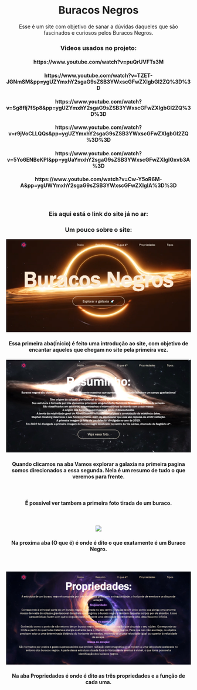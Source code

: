 <span align=center >
<h1>Buracos Negros</h1>

Esse é um site com objetivo de sanar a dúvidas daqueles que são fascinados e curiosos pelos Buracos Negros.
</span>
<span  align=center>

<span  align=center>
<h3>Videos usados no projeto:</h3>
<span align = "center">
  <h4>https://www.youtube.com/watch?v=puQrUVFTs3M</h4>
  <h4>https://www.youtube.com/watch?v=TZET-JGNmSM&pp=ygUZYmxhY2sgaG9sZSB3YWxscGFwZXIgbGl2ZQ%3D%3D</h4>
  <h4>https://www.youtube.com/watch?v=Sg8fIj7fSp8&pp=ygUZYmxhY2sgaG9sZSB3YWxscGFwZXIgbGl2ZQ%3D%3D</h4>
  <h4>https://www.youtube.com/watch?v=r9jVoCLLQQs&pp=ygUZYmxhY2sgaG9sZSB3YWxscGFwZXIgbGl2ZQ%3D%3D</h4>
  <h4>https://www.youtube.com/watch?v=5Yo6ENBeKPI&pp=ygUaYmxhY2sgaG9sZSB3YWxscGFwZXIgIGxvb3A%3D</h4>
  <h4>https://www.youtube.com/watch?v=Cw-Y5oR6M-A&pp=ygUWYmxhY2sgaG9sZSB3YWxscGFwZXIgIA%3D%3D</h4>
</span>
<br>
<span  align=center>
<h3>Eis aqui está o link do site já no ar:</h3>

</span>
<span align = center>
<h3>Um pouco sobre o site:</h3>
</span>
<div align= center>
  <img src="Read Me/Screenshots/Inicio.png">
</div>
<span align= center> 
  <h4>Essa primeira aba(Ínicio) é feito uma introdução ao site, com objetivo de encantar aqueles que chegam no site pela primeira vez.</h4>
  <div align= center>
    <img src="Read Me/Screenshots/Resumo.png">
  </div>
  <h4>Quando clicamos na aba Vamos explorar a galaxia na primeira pagina somos direcionados a essa segunda. Nela é um resumo de tudo o que veremos para frente.</h4>
  <br>
  <h4>É possivel ver tambem a primeira foto tirada de um buraco.</h4>
  <br>
  <br>
  <div align= center>
    <img src="Read Me/Screenshots/O que é.png">
  </div>
 <h4> Na proxima aba (O que é) é onde é dito o que exatamente é um Buraco Negro.</h4>
  <br>
  <br>
  <div align= center>
    <img src="Read Me/Screenshots/propriedades.png">
  </div>
 <h4> Na aba Propriedades é onde é dito as três propriedades e a função de cada uma.</h4>


  
</span>
